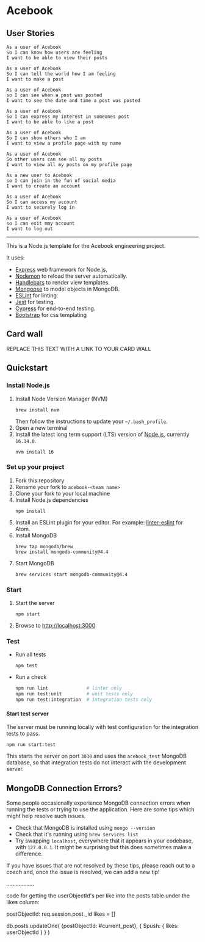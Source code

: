 # Acebook

## User Stories

~~~~
As a user of Acebook
So I can know how users are feeling
I want to be able to view their posts
~~~~

~~~~
As a user of Acebook
So I can tell the world how I am feeling
I want to make a post
~~~~

~~~~
As a user of Acebook
so I can see when a post was posted
I want to see the date and time a post was posted
~~~~

~~~~
As a user of Acebook
So I can express my interest in someones post
I want to be able to like a post
~~~~

~~~~
As a user of Acebook
So I can show others who I am
I want to view a profile page with my name
~~~~

~~~~
As a user of Acebook
So other users can see all my posts
I want to view all my posts on my profile page
~~~~

~~~~
As a new user to Acebook
so I can join in the fun of social media
I want to create an account
~~~~

~~~~
As a user of Acebook
So I can access my account
I want to securely log in
~~~~

~~~~
As a user of Acebook
so I can exit mmy account
I want to log out
~~~~

-----------------------

This is a Node.js template for the Acebook engineering project.

It uses:

- [Express](https://expressjs.com/) web framework for Node.js.
- [Nodemon](https://nodemon.io/) to reload the server automatically.
- [Handlebars](https://handlebarsjs.com/) to render view templates.
- [Mongoose](https://mongoosejs.com) to model objects in MongoDB.
- [ESLint](https://eslint.org) for linting.
- [Jest](https://jestjs.io/) for testing.
- [Cypress](https://www.cypress.io/) for end-to-end testing.
- [Bootstrap](https://getbootstrap.com/) for css templating

## Card wall

REPLACE THIS TEXT WITH A LINK TO YOUR CARD WALL

## Quickstart

### Install Node.js

1. Install Node Version Manager (NVM)
   ```
   brew install nvm
   ```
   Then follow the instructions to update your `~/.bash_profile`.
2. Open a new terminal
3. Install the latest long term support (LTS) version of [Node.js](https://nodejs.org/en/), currently `16.14.0`.
   ```
   nvm install 16
   ```

### Set up your project

1. Fork this repository
2. Rename your fork to `acebook-<team name>`
3. Clone your fork to your local machine
4. Install Node.js dependencies
   ```
   npm install
   ```
5. Install an ESLint plugin for your editor. For example: [linter-eslint](https://github.com/AtomLinter/linter-eslint) for Atom.
6. Install MongoDB
   ```
   brew tap mongodb/brew
   brew install mongodb-community@4.4
   ```
7. Start MongoDB
   ```
   brew services start mongodb-community@4.4
   ```

### Start

1. Start the server
   ```
   npm start
   ```
2. Browse to [http://localhost:3000](http://localhost:3000)

### Test

- Run all tests
  ```
  npm test
  ```
- Run a check
  ```bash
  npm run lint              # linter only
  npm run test:unit         # unit tests only
  npm run test:integration  # integration tests only
  ```

#### Start test server

The server must be running locally with test configuration for the
integration tests to pass.

```
npm run start:test
```

This starts the server on port `3030` and uses the `acebook_test` MongoDB database,
so that integration tests do not interact with the development server.

## MongoDB Connection Errors?

Some people occasionally experience MongoDB connection errors when running the tests or trying to use the application. Here are some tips which might help resolve such issues.

- Check that MongoDB is installed using `mongo --version`
- Check that it's running using `brew services list`
- Try swapping `localhost`, everywhere that it appears in your codebase, with `127.0.0.1`. It might be surprising but this does sometimes make a difference.

If you have issues that are not resolved by these tips, please reach out to a coach and, once the issue is resolved, we can add a new tip!


..................


code for getting the userObjectId's 
per like into the posts table under the likes column:


postObjectId: req.session.post._id
likes = []

db.posts.updateOne(
   {postObjectId: #current_post},
   { $push: { likes: userObjectId } }
)